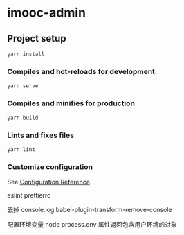 # imooc-admin

## Project setup

```
yarn install
```

### Compiles and hot-reloads for development

```
yarn serve
```

### Compiles and minifies for production

```
yarn build
```

### Lints and fixes files

```
yarn lint
```

### Customize configuration

See [Configuration Reference](https://cli.vuejs.org/config/).

eslint
prettierrc

去掉 console.log babel-plugin-transform-remove-console

配置环境变量
node
process.env 属性返回包含用户环境的对象
